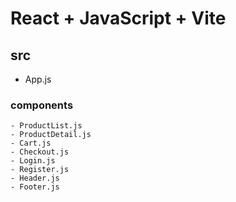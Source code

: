 # React + JavaScript + Vite

## src
- App.js

### components
    - ProductList.js
    - ProductDetail.js
    - Cart.js
    - Checkout.js
    - Login.js
    - Register.js
    - Header.js
    - Footer.js